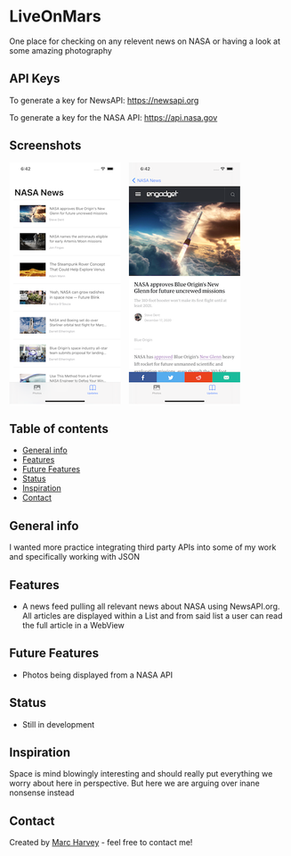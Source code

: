 
# LiveOnMars
One place for checking on any relevent news on NASA or having a look at some amazing photography

## API Keys
To generate a key for NewsAPI: https://newsapi.org <p>
To generate a key for the NASA API: https://api.nasa.gov

## Screenshots
![Screenshots](NewsMain.png) &ensp;
![Screenshots](WebView.png) &ensp;

## Table of contents
* [General info](#general-info)
* [Features](#features)
* [Future Features](#FutureFeatures)
* [Status](#status)
* [Inspiration](#inspiration)
* [Contact](#contact)

## General info
I wanted more practice integrating third party APIs into some of my work and specifically working with JSON

## Features
* A news feed pulling all relevant news about NASA using NewsAPI.org. All articles are displayed within a List and from said list a user can read the full article in a WebView

## Future Features
* Photos being displayed from a NASA API

## Status
* Still in development

## Inspiration
Space is mind blowingly interesting and should really put everything we worry about here in perspective. But here we are arguing over inane nonsense instead

## Contact
Created by [Marc Harvey](https://www.linkedin.com/in/marc-harvey-lru/) - feel free to contact me!
